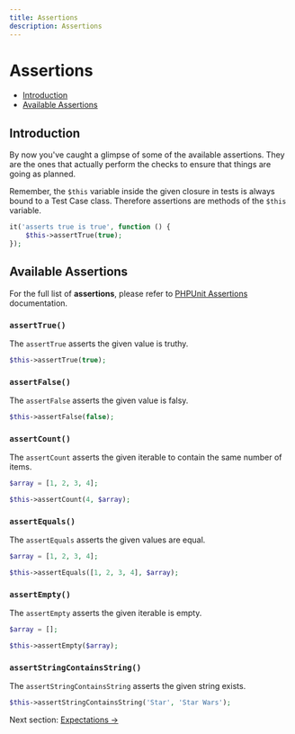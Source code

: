 ```yaml
---
title: Assertions
description: Assertions
---
```


# Assertions

- [Introduction](#introduction)
- [Available Assertions](#available-assertions)

<a name="introduction"></a>
## Introduction

By now you've caught a glimpse of some of the available assertions. They
are the ones that actually perform the checks to ensure that things
are going as planned.

Remember, the `$this` variable inside the given
closure in tests is always bound to a Test Case class. Therefore
assertions are methods of the `$this` variable.

```php
it('asserts true is true', function () {
    $this->assertTrue(true);
});
```

<a name="available-assertions"></a>
## Available Assertions

For the full list of **assertions**, please refer to [PHPUnit Assertions](https://phpunit.readthedocs.io/en/9.0/assertions.html) documentation.

### `assertTrue()`

The `assertTrue` asserts the given value is truthy.

```php
$this->assertTrue(true);
```

### `assertFalse()`

The `assertFalse` asserts the given value is falsy.

```php
$this->assertFalse(false);
```

### `assertCount()`

The `assertCount` asserts the given iterable to contain the same number of items.

```php
$array = [1, 2, 3, 4];

$this->assertCount(4, $array);
```

### `assertEquals()`

The `assertEquals` asserts the given values are equal.

```php
$array = [1, 2, 3, 4];

$this->assertEquals([1, 2, 3, 4], $array);
```

### `assertEmpty()`

The `assertEmpty` asserts the given iterable is empty.

```php
$array = [];

$this->assertEmpty($array);
```

### `assertStringContainsString()`

The `assertStringContainsString` asserts the given string exists.

```php
$this->assertStringContainsString('Star', 'Star Wars');
```

Next section: [Expectations →](/docs/expectations)
